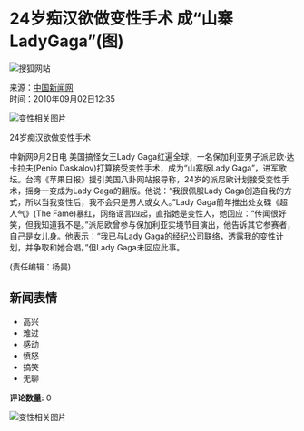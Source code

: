 # 24岁痴汉欲做变性手术 成“山寨LadyGaga”(图)

![搜狐网站](https://images.sohu.com/uiue/sohu_logo/sohu_logo3.gif)

来源：[中国新闻网](https://www.chinanews.com.cn/yl/2010/09-02/2507635.shtml)  
时间：2010年09月02日12:35  

![变性相关图片](https://photocdn.sohu.com/20061227/Img247291625.gif)

24岁痴汉欲做变性手术

中新网9月2日电 美国搞怪女王Lady Gaga红遍全球，一名保加利亚男子派尼欧·达卡拉夫(Penio Daskalov)打算接受变性手术，成为“山寨版Lady Gaga”，进军歌坛。台湾《苹果日报》援引美国八卦网站报导称，24岁的派尼欧计划接受变性手术，摇身一变成为Lady Gaga的翻版。他说：“我很佩服Lady Gaga创造自我的方式，所以当我变性后，我不会只是男人或女人。”Lady Gaga前年推出处女碟《超人气》(The Fame)暴红，网络谣言四起，直指她是变性人，她回应：“传闻很好笑，但我知道我不是。”派尼欧曾参与保加利亚实境节目演出，他告诉其它参赛者，自己是女儿身。他表示：“我已与Lady Gaga的经纪公司联络，透露我的变性计划，并争取和她合唱。”但Lady Gaga未回应此事。

(责任编辑：杨昊)

## 新闻表情
- 高兴
- 难过
- 感动
- 愤怒
- 搞笑
- 无聊

**评论数量:** 0

![变性相关图片](https://photocdn.sohu.com/20100902/Img274659134.jpg)
<!-- tcd_original_link https://yule.sohu.com/20100902/n274659133.shtml -->
